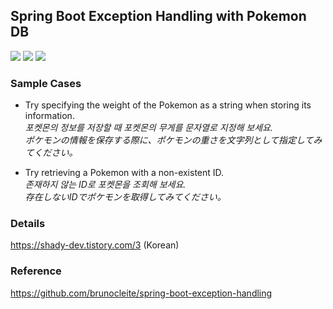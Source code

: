 ## Spring Boot Exception Handling with Pokemon DB


<img src="https://img.shields.io/badge/Java-FF4000?style=flat-square&logo=openjdk&logoColor=white"> <img src="https://img.shields.io/badge/Spring-6DB33F?style=flat-square&logo=spring&logoColor=white"> <img src="https://img.shields.io/badge/Hibernate-59666C?style=flat-square&logo=hibernate&logoColor=white">

### Sample Cases

- Try specifying the weight of the Pokemon as a string when storing its information.</br>
  _포켓몬의 정보를 저장할 때 포켓몬의 무게를 문자열로 지정해 보세요._</br>
  _ポケモンの情報を保存する際に、ポケモンの重さを文字列として指定してみてください。_

- Try retrieving a Pokemon with a non-existent ID.</br>
  _존재하지 않는 ID로 포켓몬을 조회해 보세요._ </br>
  _存在しないIDでポケモンを取得してみてください。_

### Details

https://shady-dev.tistory.com/3 (Korean)
  
### Reference

https://github.com/brunocleite/spring-boot-exception-handling
